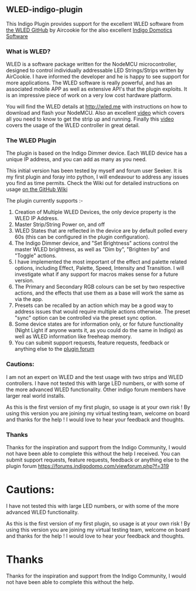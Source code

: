 ## WLED-indigo-plugin
This Indigo Plugin provides support for the excellent WLED software from [the WLED GitHub](http:://wled.me) by Aircookie for the also excellent [Indigo Domotics Software ](http://www.indigodomo.com)

### What is WLED?

WLED is a software package written for the NodeMCU microcontroller, designed to control individually addressable LED Strings/Strips written by AirCookie. I have informed the developer and he is happy to see support for more applications. The WLED software is really powerful, and has an associated mobile APP as well as extensive API's that the plugin exploits. It is an impressive piece of work on a very low cost hardware platform.

You will find the WLED details at http://wled.me with instructions on how to download and flash your NodeMCU. Also an excellent  [video](https://www.youtube.com/watch?v=tXvtxwK3jRk) which covers all you need to know to get the strip up and running. Finally this [video](https://www.youtube.com/watch?v=6eCE2BpLaUQ)  covers the usage of the WLED controller in great detail.

### The WLED Plugin

The plugin is based on the Indigo Dimmer device. Each WLED device has a unique IP address, and you can add as many as you need.

This initial version has been tested by myself and forum user Seeker.  It is my first plugin and foray into python, I will endeavour to address any issues you find as time permits. Check the Wiki out for detailed instructions on usage [on the GitHub Wiki](https://github.com/neilkplugins/WLED-indigo-plugin/wiki)

The plugin currently supports :-

1) Creation of Multiple WLED Devices, the only device property is the WLED IP Address.
2) Master Strip/String Power on, and off
3) WLED States that are reflected in the device are by default polled every 60s (this can be configured in the plugin configuration).   
4) The Indigo Dimmer device, and "Set Brightness" actions control the master WLED brightness, as well as "Dim by", "Brighten by" and "Toggle" actions.
5) I have implemented the most important of the effect and palette related options, including Effect, Palette, Speed, Intensity and Transition.  I will investigate what if any support for macros makes sense for a future version.
6) The Primary and Secondary RGB colours can be set by two respective actions, and the effects that use them as a base will work the same as via the app.
7) Presets can be recalled by an action which may be a good way to address issues that would require multiple actions otherwise.  The preset "sync" option can be controlled via the preset sync option.
8) Some device states are for information only, or for future functionality (Night Light if anyone wants it, as you could do the same in Indigo) as well as WLED information like freeheap memory.
9) You can submit support requests, feature requests, feedback or anything else to the  [plugin forum](https://forums.indigodomo.com/viewforum.php?f=319)


### Cautions:

I am not an expert on WLED and the test usage with two strips and WLED controllers.  I have not tested this with large LED numbers, or with some of the more advanced WLED functionality. Other indigo forum members have larger real world installs.


As this is the first version of my first plugin, so usage is at your own risk ! By using this version you are joining my virtual testing team, welcome on board and thanks for the help !  I would love to hear your feedback and thoughts.

### Thanks

Thanks for the inspiration and support from the Indigo Community, I would not have been able to complete this without the help I received. You can submit support requests, feature requests, feedback or anything else to the plugin forum  https://forums.indigodomo.com/viewforum.php?f=319

# Cautions:

I have not tested this with large LED numbers, or with some of the more advanced WLED functionality.


As this is the first version of my first plugin, so usage is at your own risk ! By using this version you are joining my virtual testing team, welcome on board and thanks for the help !  I would love to hear your feedback and thoughts.

# Thanks

Thanks for the inspiration and support from the Indigo Community, I would not have been able to complete this without the help.  
